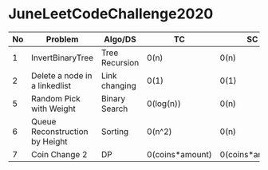 # JuneLeetCodeChallenge2020
No  | Problem | Algo/DS | TC  | SC|Vid/Expl links|Difficulty|
---|---|---|---|---|---|---|
1|InvertBinaryTree|Tree Recursion|0(n)|0(n)|-|easy|
2|Delete a node in a linkedlist|Link changing|0(1)|0(1)|-|easy|
5|Random Pick with Weight|Binary Search|0(log(n))|0(n)|https://www.youtube.com/watch?v=oYjDXfo-mt0&t=636s|easy|
6|Queue Reconstruction by Height|Sorting|0(n^2)|0(n)|mypics & https://www.youtube.com/watch?v=_DtZIPUt8jo&t=841s|medium|
7|Coin Change 2|DP|0(coins*amount)| 0(coins*amount)| My Notes|medium|
